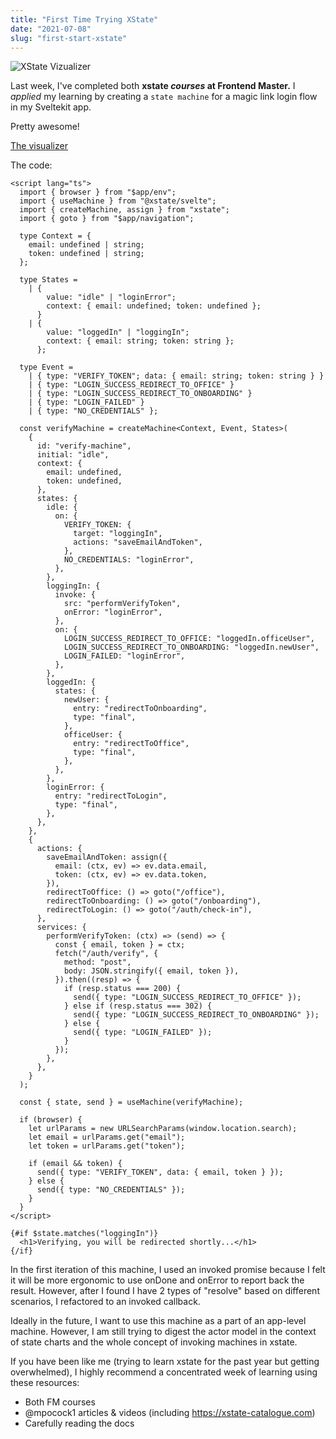 ```yaml
---
title: "First Time Trying XState"
date: "2021-07-08"
slug: "first-start-xstate"
---
```


<script context="module">
  export const prerender = true;
</script>

<script>
  import { assets } from '$app/paths';
  let slug = "first-start-xstate"
</script>

![XState Vizualizer]({assets}/images/{slug}/viz.jpg)

Last week, I've completed both **xstate _courses_ at Frontend Master.** I _applied_ my learning by creating a `state machine` for a magic link login flow in my Sveltekit app.

Pretty awesome!

[The visualizer](https://xstate.js.org/viz/?gist=f3ddb13ea3b8f8b0335097588a623e47)

The code:

```svelte
<script lang="ts">
  import { browser } from "$app/env";
  import { useMachine } from "@xstate/svelte";
  import { createMachine, assign } from "xstate";
  import { goto } from "$app/navigation";

  type Context = {
    email: undefined | string;
    token: undefined | string;
  };

  type States =
    | {
        value: "idle" | "loginError";
        context: { email: undefined; token: undefined };
      }
    | {
        value: "loggedIn" | "loggingIn";
        context: { email: string; token: string };
      };

  type Event =
    | { type: "VERIFY_TOKEN"; data: { email: string; token: string } }
    | { type: "LOGIN_SUCCESS_REDIRECT_TO_OFFICE" }
    | { type: "LOGIN_SUCCESS_REDIRECT_TO_ONBOARDING" }
    | { type: "LOGIN_FAILED" }
    | { type: "NO_CREDENTIALS" };

  const verifyMachine = createMachine<Context, Event, States>(
    {
      id: "verify-machine",
      initial: "idle",
      context: {
        email: undefined,
        token: undefined,
      },
      states: {
        idle: {
          on: {
            VERIFY_TOKEN: {
              target: "loggingIn",
              actions: "saveEmailAndToken",
            },
            NO_CREDENTIALS: "loginError",
          },
        },
        loggingIn: {
          invoke: {
            src: "performVerifyToken",
            onError: "loginError",
          },
          on: {
            LOGIN_SUCCESS_REDIRECT_TO_OFFICE: "loggedIn.officeUser",
            LOGIN_SUCCESS_REDIRECT_TO_ONBOARDING: "loggedIn.newUser",
            LOGIN_FAILED: "loginError",
          },
        },
        loggedIn: {
          states: {
            newUser: {
              entry: "redirectToOnboarding",
              type: "final",
            },
            officeUser: {
              entry: "redirectToOffice",
              type: "final",
            },
          },
        },
        loginError: {
          entry: "redirectToLogin",
          type: "final",
        },
      },
    },
    {
      actions: {
        saveEmailAndToken: assign({
          email: (ctx, ev) => ev.data.email,
          token: (ctx, ev) => ev.data.token,
        }),
        redirectToOffice: () => goto("/office"),
        redirectToOnboarding: () => goto("/onboarding"),
        redirectToLogin: () => goto("/auth/check-in"),
      },
      services: {
        performVerifyToken: (ctx) => (send) => {
          const { email, token } = ctx;
          fetch("/auth/verify", {
            method: "post",
            body: JSON.stringify({ email, token }),
          }).then((resp) => {
            if (resp.status === 200) {
              send({ type: "LOGIN_SUCCESS_REDIRECT_TO_OFFICE" });
            } else if (resp.status === 302) {
              send({ type: "LOGIN_SUCCESS_REDIRECT_TO_ONBOARDING" });
            } else {
              send({ type: "LOGIN_FAILED" });
            }
          });
        },
      },
    }
  );

  const { state, send } = useMachine(verifyMachine);

  if (browser) {
    let urlParams = new URLSearchParams(window.location.search);
    let email = urlParams.get("email");
    let token = urlParams.get("token");

    if (email && token) {
      send({ type: "VERIFY_TOKEN", data: { email, token } });
    } else {
      send({ type: "NO_CREDENTIALS" });
    }
  }
</script>

{#if $state.matches("loggingIn")}
  <h1>Verifying, you will be redirected shortly...</h1>
{/if}
```

In the first iteration of this machine, I used an invoked promise because I felt it will be more ergonomic to use onDone and onError to report back the result. However, after I found I have 2 types of "resolve" based on different scenarios, I refactored to an invoked callback.

Ideally in the future, I want to use this machine as a part of an app-level machine. However, I am still trying to digest the actor model in the context of state charts and the whole concept of invoking machines in xstate.

If you have been like me (trying to learn xstate for the past year but getting overwhelmed), I highly recommend a concentrated week of learning using these resources:

- Both FM courses
- @mpocock1
  articles & videos (including https://xstate-catalogue.com)
- Carefully reading the docs
